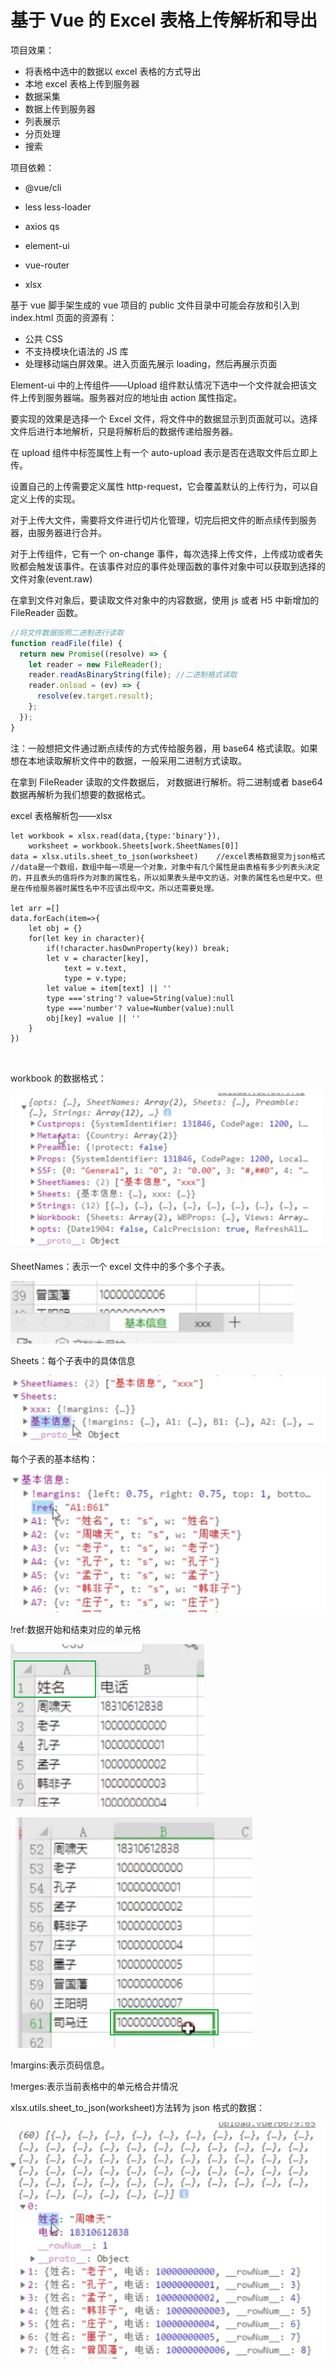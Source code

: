 # 基于 Vue 的 Excel 表格上传解析和导出

项目效果：

- 将表格中选中的数据以 excel 表格的方式导出
- 本地 excel 表格上传到服务器
- 数据采集
- 数据上传到服务器
- 列表展示
- 分页处理
- 搜索

项目依赖：

- @vue/cli

- less less-loader

- axios qs

- element-ui

- vue-router

- xlsx

基于 vue 脚手架生成的 vue 项目的 public 文件目录中可能会存放和引入到 index.html 页面的资源有：

- 公共 CSS
- 不支持模块化语法的 JS 库
- 处理移动端白屏效果。进入页面先展示 loading，然后再展示页面

Element-ui 中的上传组件——Upload 组件默认情况下选中一个文件就会把该文件上传到服务器端。服务器对应的地址由 action 属性指定。

要实现的效果是选择一个 Excel 文件，将文件中的数据显示到页面就可以。选择文件后进行本地解析，只是将解析后的数据传递给服务器。

在 upload 组件中标签属性上有一个 auto-upload 表示是否在选取文件后立即上传。

设置自己的上传需要定义属性 http-request，它会覆盖默认的上传行为，可以自定义上传的实现。

对于上传大文件，需要将文件进行切片化管理，切完后把文件的断点续传到服务器，由服务器进行合并。

对于上传组件，它有一个 on-change 事件，每次选择上传文件，上传成功或者失败都会触发该事件。在该事件对应的事件处理函数的事件对象中可以获取到选择的文件对象(event.raw)

在拿到文件对象后，要读取文件对象中的内容数据，使用 js 或者 H5 中新增加的 FileReader 函数。

```js
//将文件数据按照二进制进行读取
function readFile(file) {
  return new Promise((resolve) => {
    let reader = new FileReader();
    reader.readAsBinaryString(file); //二进制格式读取
    reader.onload = (ev) => {
      resolve(ev.target.result);
    };
  });
}
```

注：一般想把文件通过断点续传的方式传给服务器，用 base64 格式读取。如果想在本地读取解析文件中的数据，一般采用二进制方式读取。

在拿到 FileReader 读取的文件数据后， 对数据进行解析。将二进制或者 base64 数据再解析为我们想要的数据格式。

excel 表格解析包——xlsx

```
let workbook = xlsx.read(data,{type:'binary'}),
	worksheet = workbook.Sheets[work.SheetNames[0]]
data = xlsx.utils.sheet_to_json(worksheet)    //excel表格数据变为json格式
//data是一个数组，数组中每一项是一个对象，对象中有几个属性是由表格有多少列表头决定的，并且表头的值将作为对象的属性名，所以如果表头是中文的话，对象的属性名也是中文。但是在传给服务器时属性名中不应该出现中文。所以还需要处理。

let arr =[]
data.forEach(item=>{
	let obj = {}
	for(let key in character){
		if(!character.hasOwnProperty(key)) break;
		let v = character[key],
			text = v.text,
            type = v.type;
        let value = item[text] || ''
        type ==='string'? value=String(value):null
        type ==='number'? value=Number(value):null
        obj[key] =value || ''
	}
})



```

workbook 的数据格式：

![image-20210808204615381](.\typora-user-images\image-20210808204615381.png)

SheetNames：表示一个 excel 文件中的多个多个子表。

![image-20210808204737033](.\typora-user-images\image-20210808204737033.png)

Sheets：每个子表中的具体信息

![image-20210808204819288](.\typora-user-images\image-20210808204819288.png)

每个子表的基本结构：

![image-20210808204937366](.\typora-user-images\image-20210808204937366.png)

!ref:数据开始和结束对应的单元格

![image-20210808205037833](.\typora-user-images\image-20210808205037833.png)

![image-20210808205053652](.\typora-user-images\image-20210808205053652.png)

!margins:表示页码信息。

!merges:表示当前表格中的单元格合并情况

xlsx.utils.sheet_to_json(worksheet)方法转为 json 格式的数据：

![image-20210808210714274](.\typora-user-images\image-20210808210714274.png)
